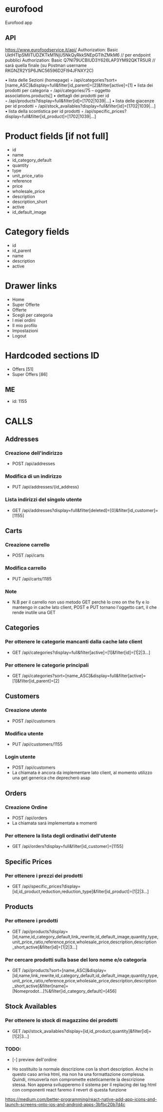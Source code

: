# eurofood

Eurofood app

## API

https://www.eurofoodservice.it/api/
Authorization: Basic UktHTlpSMllTUDZKTkM1NjU5NkQyRkk5NEpGTlhZMkM6 // per endpoint pubblici
Authorization: Basic Q7NI79UCBIUD3Y626LAP3YM92QKTR5UR // sará quella finale
(su Postman username RKGNZR2YSP6JNC56596D2FI94JFNXY2C)

• lista delle Sezioni (homepage)
◦ /api/categories?sort=[name_ASC]&display=full&filter[id_parent]=[2]&filter[active]=[1]
• lista dei prodotti per categoria
◦ /api/categories/75 – oggetto associations.products[]
• dettagli dei prodotti per id  
◦ /api/products?display=full&filter[id]=[1702|1039|...]
• lista delle giacenze per id prodotti
◦ /api/stock_availables?display=full&filter[id]=[1702|1039|...]
• lista della scontistica per id prodotti
◦ /api/specific_prices?display=full&filter[id_product]=[1702|1039|...]

# Product fields [if not full]

-   id
-   name
-   id_category_default
-   quantity
-   type
-   unit_price_ratio
-   reference
-   price
-   wholesale_price
-   description
-   description_short
-   active
-   id_default_image

# Category fields

-   id
-   id_parent
-   name
-   description
-   active

# Drawer links

-   Home
-   Super Offerte
-   Offerte
-   Scegli per categoria
-   I miei ordini
-   Il mio profilo
-   Impostazioni
-   Logout

# Hardcoded sections ID

-   Offers [51]
-   Super Offers [86]

## ME

-   id: 1155

# CALLS

## Addresses

### Creazione dell'indirizzo

-   POST /api/addresses

### Modifica di un indirizzo

-   PUT /api/addresses/{id_address}

### Lista indirizzi del singolo utente

-   GET /api/addresses?display=full&filter[deleted]=[0]&filter[id_customer]=[1155]

## Carts

### Creazione carrello

-   POST /api/carts

### Modifica carrello

-   PUT /api/carts/1185

### Note

-   N.B per il carrello non uso metodo GET perchè lo creo on the fly e lo mantengo in cache lato client, POST e PUT tornano l'oggetto cart, il che rende inutile una GET

## Categories

### Per ottenere le categorie mancanti dalla cache lato client

-   GET /api/categories?display=full&filter[active]=[1]&filter[id]=[1|2|3...]

### Per ottenere le categorie principali

-   GET /api/categories?sort=[name_ASC]&display=full&filter[active]=[1]&filter[id_parent]=[2]

## Customers

### Creazione utente

-   POST /api/customers

### Modifica utente

-   PUT /api/customers/1155

### Login utente

-   POST /api/customers
-   La chiamata è ancora da implementare lato client, al momento utilizzo una get generica che deprecherò asap

## Orders

### Creazione Ordine

-   POST /api/orders
-   La chiamata sará implementata a momenti

### Per ottenere la lista degli ordinativi dell'utente

-   GET /api/orders?display=full&filter[id_customer]=[1155]

## Specific Prices

### Per ottenere i prezzi dei prodotti

-   GET /api/specific_prices?display=[id,id_product,reduction,reduction_type]&filter[id_product]=[1|2|3...]

## Products

### Per ottenere i prodotti

-   GET /api/products?display=[id,name,id_category_default,link_rewrite,id_default_image,quantity,type,unit_price_ratio,reference,price,wholesale_price,description,description_short,active]&filter[id]=[1|2|3...]

### Per cercare prodotti sulla base del loro nome e/o categoria

-   GET /api/products?sort=[name_ASC]&display=[id,name,link_rewrite,id_category_default,id_default_image,quantity,type,unit_price_ratio,reference,price,wholesale_price,description,description_short,active]&filter[name]=[Nomeprodot...]%&filter[id_category_default]=[456]

## Stock Availables

### Per ottenere lo stock di magazzino dei prodotti

-   GET /api/stock_availables?display=[id,id_product,quantity]&filter[id]=[1|2|3...]

### TODO:

-   [-] preview dell'ordine

*   Ho sostituito la normale descrizione con la short description. Anche in questo caso arriva html, ma non ha una formattazione complessa. Quindi, rimuoverla non compromette esteticamente la descrizione stessa. Non appena svilupperemo il sistema per il replacing dei tag html con componenti react faremo il revert di questa funzione

https://medium.com/better-programming/react-native-add-app-icons-and-launch-screens-onto-ios-and-android-apps-3bfbc20b7d4c
